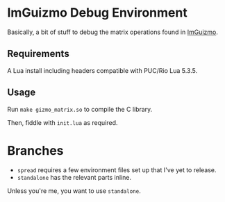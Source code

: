 # ImGuizmo Debug Environment

Basically, a bit of stuff to debug the matrix operations found in [ImGuizmo].

## Requirements

A Lua install including headers compatible with PUC/Rio Lua 5.3.5.

## Usage

Run `make gizmo_matrix.so` to compile the C library.

Then, fiddle with `init.lua` as required.


# Branches

* `spread` requires a few environment files set up that I've yet to release.
* `standalone` has the relevant parts inline.

Unless you're me, you want to use `standalone`.


[ImGuizmo]: https://github.com/CedricGuillemet/ImGuizmo
